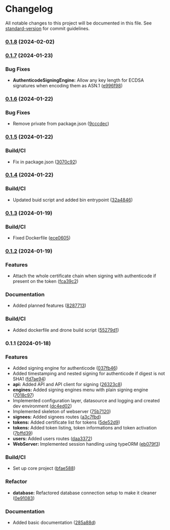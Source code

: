 # Changelog

All notable changes to this project will be documented in this file. See [standard-version](https://github.com/conventional-changelog/standard-version) for commit guidelines.

### [0.1.8](https://github.com/gergof/signo/compare/v0.1.7...v0.1.8) (2024-02-02)

### [0.1.7](https://github.com/gergof/signo/compare/v0.1.6...v0.1.7) (2024-01-23)


### Bug Fixes

* **AuthenticodeSigningEngine:** Allow any key length for ECDSA signatures when encoding them as ASN.1 ([e996f98](https://github.com/gergof/signo/commit/e996f9881d391e2ef9ee6bfd69e2c19b58e1fa7f))

### [0.1.6](https://github.com/gergof/signo/compare/v0.1.5...v0.1.6) (2024-01-22)


### Bug Fixes

* Remove private from package.json ([9cccdec](https://github.com/gergof/signo/commit/9cccdec0781799f47e23f58273c7fa77a087d32e))

### [0.1.5](https://github.com/gergof/signo/compare/v0.1.4...v0.1.5) (2024-01-22)


### Build/CI

* Fix in package.json ([3070c92](https://github.com/gergof/signo/commit/3070c92e93ebf10d1f0b3a02fddb16d1e71bc78f))

### [0.1.4](https://github.com/gergof/signo/compare/v0.1.3...v0.1.4) (2024-01-22)


### Build/CI

* Updated buid script and added bin entrypoint ([32a4846](https://github.com/gergof/signo/commit/32a48468f1bfb60d4cb77d3484d221e5726f99cd))

### [0.1.3](https://github.com/gergof/signo/compare/v0.1.2...v0.1.3) (2024-01-19)


### Build/CI

* Fixed Dockerfile ([ece0605](https://github.com/gergof/signo/commit/ece06056172f612a07893e01f8f157af5afa516d))

### [0.1.2](https://github.com/gergof/signo/compare/v0.1.1...v0.1.2) (2024-01-19)


### Features

* Attach the whole certificate chain when signing with authenticode if present on the token ([fca39c2](https://github.com/gergof/signo/commit/fca39c2a94aeab5b5f5af71308928956c4c08b22))


### Documentation

* Added planned features ([8287713](https://github.com/gergof/signo/commit/82877132cd38bb87bb4867c67543daf7899cf4d6))


### Build/CI

* Added dockerfile and drone build script ([55279d1](https://github.com/gergof/signo/commit/55279d1f2e449b907e93573a31235e182e97984b))

### 0.1.1 (2024-01-18)


### Features

* Added signing engine for authenticode ([037fb46](https://github.com/gergof/signo/commit/037fb461b4800bead723af6f7d783b3194b5493b))
* Added timestamping and nested signing for authenticode if digest is not SHA1 ([fd7ae94](https://github.com/gergof/signo/commit/fd7ae949af79aa6df00f3a0c7abe51087420ec13))
* **api:** Added API and API client for signing ([26323c8](https://github.com/gergof/signo/commit/26323c8b41d52d49f353ff1b48065402a2555ce5))
* **engines:** Added signing engines menu with plain signing engine ([7018c97](https://github.com/gergof/signo/commit/7018c97abcecade3dee44148d160bac4eae0556f))
* Implemented configuration layer, datasource and logging and created dev environment ([dc4ed02](https://github.com/gergof/signo/commit/dc4ed029ce48b5fe4eb06db3ecf69b9480ae4636))
* Implemented skeleton of webserver ([75b7120](https://github.com/gergof/signo/commit/75b71207849e92bb1bf0fc55f940ab2cfceefdee))
* **signees:** Added signees routes ([a3c7fbd](https://github.com/gergof/signo/commit/a3c7fbdc162f7839aeaebc0bc85c0fbf565f3fc4))
* **tokens:** Added certificate list for tokens ([5de52d9](https://github.com/gergof/signo/commit/5de52d988d241eed3fae65c0b6b3ddf485cdcaac))
* **tokens:** Added token listing, token informations and token activation ([7bffd39](https://github.com/gergof/signo/commit/7bffd3915db4e8f9492dc4a0419ac24a2ae6fcba))
* **users:** Added users routes ([daa3372](https://github.com/gergof/signo/commit/daa337271522467de18e69385076d9f28525c812))
* **WebServer:** Implemented session handling using typeORM ([eb079f3](https://github.com/gergof/signo/commit/eb079f38f62f7c3811557a24b4f8a03d179538da))


### Build/CI

* Set up core project ([bfae588](https://github.com/gergof/signo/commit/bfae5889134dc3e2ab445621cbd091fb6ae2dae8))


### Refactor

* **database:** Refactored database connection setup to make it cleaner ([0e91083](https://github.com/gergof/signo/commit/0e91083012359b99f55cad97f8a40454bfb686c9))


### Documentation

* Added basic documentation ([285a88d](https://github.com/gergof/signo/commit/285a88db2f7e838e404672f18a679ca454e31137))

